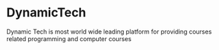 # DynamicTech
Dynamic Tech is most world wide leading platform for providing courses related programming and computer courses
